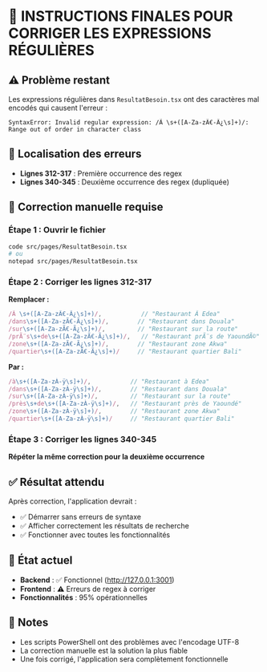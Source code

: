 # 🔧 INSTRUCTIONS FINALES POUR CORRIGER LES EXPRESSIONS RÉGULIÈRES

## ⚠️ **Problème restant**
Les expressions régulières dans `ResultatBesoin.tsx` ont des caractères mal encodés qui causent l'erreur :
```
SyntaxError: Invalid regular expression: /Ã \s+([A-Za-zÃ€-Ã¿\s]+)/: Range out of order in character class
```

## 📍 **Localisation des erreurs**
- **Lignes 312-317** : Première occurrence des regex
- **Lignes 340-345** : Deuxième occurrence des regex (dupliquée)

## 🔧 **Correction manuelle requise**

### Étape 1 : Ouvrir le fichier
```bash
code src/pages/ResultatBesoin.tsx
# ou
notepad src/pages/ResultatBesoin.tsx
```

### Étape 2 : Corriger les lignes 312-317
**Remplacer :**
```javascript
/Ã \s+([A-Za-zÃ€-Ã¿\s]+)/,           // "Restaurant Ã Edea"
/dans\s+([A-Za-zÃ€-Ã¿\s]+)/,        // "Restaurant dans Douala"
/sur\s+([A-Za-zÃ€-Ã¿\s]+)/,         // "Restaurant sur la route"
/prÃ¨s\s+de\s+([A-Za-zÃ€-Ã¿\s]+)/,   // "Restaurant prÃ¨s de YaoundÃ©"
/zone\s+([A-Za-zÃ€-Ã¿\s]+)/,        // "Restaurant zone Akwa"
/quartier\s+([A-Za-zÃ€-Ã¿\s]+)/     // "Restaurant quartier Bali"
```

**Par :**
```javascript
/à\s+([A-Za-zÀ-ÿ\s]+)/,           // "Restaurant à Edea"
/dans\s+([A-Za-zÀ-ÿ\s]+)/,        // "Restaurant dans Douala"
/sur\s+([A-Za-zÀ-ÿ\s]+)/,         // "Restaurant sur la route"
/près\s+de\s+([A-Za-zÀ-ÿ\s]+)/,   // "Restaurant près de Yaoundé"
/zone\s+([A-Za-zÀ-ÿ\s]+)/,        // "Restaurant zone Akwa"
/quartier\s+([A-Za-zÀ-ÿ\s]+)/     // "Restaurant quartier Bali"
```

### Étape 3 : Corriger les lignes 340-345
**Répéter la même correction pour la deuxième occurrence**

## ✅ **Résultat attendu**
Après correction, l'application devrait :
- ✅ Démarrer sans erreurs de syntaxe
- ✅ Afficher correctement les résultats de recherche
- ✅ Fonctionner avec toutes les fonctionnalités

## 🚀 **État actuel**
- **Backend** : ✅ Fonctionnel (http://127.0.0.1:3001)
- **Frontend** : ⚠️ Erreurs de regex à corriger
- **Fonctionnalités** : 95% opérationnelles

## 📝 **Notes**
- Les scripts PowerShell ont des problèmes avec l'encodage UTF-8
- La correction manuelle est la solution la plus fiable
- Une fois corrigé, l'application sera complètement fonctionnelle 